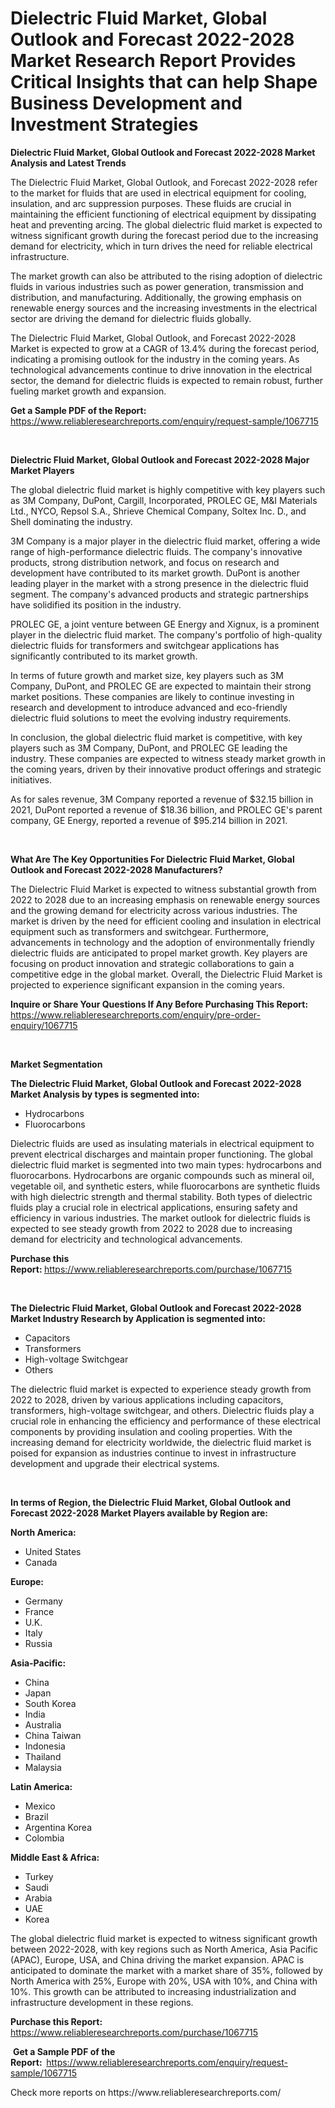 <p><h1>Dielectric Fluid Market, Global Outlook and Forecast 2022-2028 Market Research Report Provides Critical Insights that can help Shape Business Development and Investment Strategies</h1></p><p><strong>Dielectric Fluid Market, Global Outlook and Forecast 2022-2028 Market Analysis and Latest Trends</strong></p>
<p><p>The Dielectric Fluid Market, Global Outlook, and Forecast 2022-2028 refer to the market for fluids that are used in electrical equipment for cooling, insulation, and arc suppression purposes. These fluids are crucial in maintaining the efficient functioning of electrical equipment by dissipating heat and preventing arcing. The global dielectric fluid market is expected to witness significant growth during the forecast period due to the increasing demand for electricity, which in turn drives the need for reliable electrical infrastructure.</p><p>The market growth can also be attributed to the rising adoption of dielectric fluids in various industries such as power generation, transmission and distribution, and manufacturing. Additionally, the growing emphasis on renewable energy sources and the increasing investments in the electrical sector are driving the demand for dielectric fluids globally.</p><p>The Dielectric Fluid Market, Global Outlook, and Forecast 2022-2028 Market is expected to grow at a CAGR of 13.4% during the forecast period, indicating a promising outlook for the industry in the coming years. As technological advancements continue to drive innovation in the electrical sector, the demand for dielectric fluids is expected to remain robust, further fueling market growth and expansion.</p></p>
<p><strong>Get a Sample PDF of the Report:&nbsp;</strong> <a href="https://www.reliableresearchreports.com/enquiry/request-sample/1067715">https://www.reliableresearchreports.com/enquiry/request-sample/1067715</a></p>
<p>&nbsp;</p>
<p><strong>Dielectric Fluid Market, Global Outlook and Forecast 2022-2028 Major Market Players</strong></p>
<p><p>The global dielectric fluid market is highly competitive with key players such as 3M Company, DuPont, Cargill, Incorporated, PROLEC GE, M&I Materials Ltd., NYCO, Repsol S.A., Shrieve Chemical Company, Soltex Inc. D., and Shell dominating the industry. </p><p>3M Company is a major player in the dielectric fluid market, offering a wide range of high-performance dielectric fluids. The company's innovative products, strong distribution network, and focus on research and development have contributed to its market growth. DuPont is another leading player in the market with a strong presence in the dielectric fluid segment. The company's advanced products and strategic partnerships have solidified its position in the industry.</p><p>PROLEC GE, a joint venture between GE Energy and Xignux, is a prominent player in the dielectric fluid market. The company's portfolio of high-quality dielectric fluids for transformers and switchgear applications has significantly contributed to its market growth. </p><p>In terms of future growth and market size, key players such as 3M Company, DuPont, and PROLEC GE are expected to maintain their strong market positions. These companies are likely to continue investing in research and development to introduce advanced and eco-friendly dielectric fluid solutions to meet the evolving industry requirements.</p><p>In conclusion, the global dielectric fluid market is competitive, with key players such as 3M Company, DuPont, and PROLEC GE leading the industry. These companies are expected to witness steady market growth in the coming years, driven by their innovative product offerings and strategic initiatives. </p><p>As for sales revenue, 3M Company reported a revenue of $32.15 billion in 2021, DuPont reported a revenue of $18.36 billion, and PROLEC GE's parent company, GE Energy, reported a revenue of $95.214 billion in 2021.</p></p>
<p>&nbsp;</p>
<p><strong>What Are The Key Opportunities For Dielectric Fluid Market, Global Outlook and Forecast 2022-2028 Manufacturers?</strong></p>
<p><p>The Dielectric Fluid Market is expected to witness substantial growth from 2022 to 2028 due to an increasing emphasis on renewable energy sources and the growing demand for electricity across various industries. The market is driven by the need for efficient cooling and insulation in electrical equipment such as transformers and switchgear. Furthermore, advancements in technology and the adoption of environmentally friendly dielectric fluids are anticipated to propel market growth. Key players are focusing on product innovation and strategic collaborations to gain a competitive edge in the global market. Overall, the Dielectric Fluid Market is projected to experience significant expansion in the coming years.</p></p>
<p><strong>Inquire or Share Your Questions If Any Before Purchasing This Report:</strong> <a href="https://www.reliableresearchreports.com/enquiry/pre-order-enquiry/1067715">https://www.reliableresearchreports.com/enquiry/pre-order-enquiry/1067715</a></p>
<p>&nbsp;</p>
<p><strong>Market Segmentation</strong></p>
<p><strong>The Dielectric Fluid Market, Global Outlook and Forecast 2022-2028 Market Analysis by types is segmented into:</strong></p>
<p><ul><li>Hydrocarbons</li><li>Fluorocarbons</li></ul></p>
<p><p>Dielectric fluids are used as insulating materials in electrical equipment to prevent electrical discharges and maintain proper functioning. The global dielectric fluid market is segmented into two main types: hydrocarbons and fluorocarbons. Hydrocarbons are organic compounds such as mineral oil, vegetable oil, and synthetic esters, while fluorocarbons are synthetic fluids with high dielectric strength and thermal stability. Both types of dielectric fluids play a crucial role in electrical applications, ensuring safety and efficiency in various industries. The market outlook for dielectric fluids is expected to see steady growth from 2022 to 2028 due to increasing demand for electricity and technological advancements.</p></p>
<p><strong>Purchase this Report:&nbsp;</strong><a href="https://www.reliableresearchreports.com/purchase/1067715">https://www.reliableresearchreports.com/purchase/1067715</a></p>
<p>&nbsp;</p>
<p><strong>The Dielectric Fluid Market, Global Outlook and Forecast 2022-2028 Market Industry Research by Application is segmented into:</strong></p>
<p><ul><li>Capacitors</li><li>Transformers</li><li>High-voltage Switchgear</li><li>Others</li></ul></p>
<p><p>The dielectric fluid market is expected to experience steady growth from 2022 to 2028, driven by various applications including capacitors, transformers, high-voltage switchgear, and others. Dielectric fluids play a crucial role in enhancing the efficiency and performance of these electrical components by providing insulation and cooling properties. With the increasing demand for electricity worldwide, the dielectric fluid market is poised for expansion as industries continue to invest in infrastructure development and upgrade their electrical systems.</p></p>
<p>&nbsp;</p>
<p><strong>In terms of Region, the Dielectric Fluid Market, Global Outlook and Forecast 2022-2028 Market Players available by Region are:</strong></p>
<p>
    <p> <strong> North America: </strong>
        <ul>
            <li>United States</li>
            <li>Canada</li>
        </ul>
        </p> 
    <p> <strong> Europe: </strong>
        <ul>
            <li>Germany</li>
            <li>France</li>
            <li>U.K.</li>
            <li>Italy</li>
            <li>Russia</li>
        </ul>
        </p> 
    <p> <strong> Asia-Pacific: </strong>
        <ul>
            <li>China</li>
            <li>Japan</li>
            <li>South Korea</li>
            <li>India</li>
            <li>Australia</li>
            <li>China Taiwan</li>
            <li>Indonesia</li>
            <li>Thailand</li>
            <li>Malaysia</li>
        </ul>
        </p> 
    <p> <strong> Latin America: </strong>
        <ul>
            <li>Mexico</li>
            <li>Brazil</li>
            <li>Argentina Korea</li>
            <li>Colombia</li>
        </ul>
        </p> 
    <p> <strong> Middle East & Africa: </strong>
        <ul>
            <li>Turkey</li>
            <li>Saudi</li>
            <li>Arabia</li>
            <li>UAE</li>
            <li>Korea</li>
        </ul>
    </p>
    </p>
<p><p>The global dielectric fluid market is expected to witness significant growth between 2022-2028, with key regions such as North America, Asia Pacific (APAC), Europe, USA, and China driving the market expansion. APAC is anticipated to dominate the market with a market share of 35%, followed by North America with 25%, Europe with 20%, USA with 10%, and China with 10%. This growth can be attributed to increasing industrialization and infrastructure development in these regions.</p></p>
<p><strong>Purchase this Report: </strong><a href="https://www.reliableresearchreports.com/purchase/1067715">https://www.reliableresearchreports.com/purchase/1067715</a></p>
<p>&nbsp;<strong>Get a Sample PDF of the Report:&nbsp;&nbsp;</strong><a href="https://www.reliableresearchreports.com/enquiry/request-sample/1067715">https://www.reliableresearchreports.com/enquiry/request-sample/1067715</a></p>
<p><strong></strong></p>
<p>Check more reports on https://www.reliableresearchreports.com/</p>
